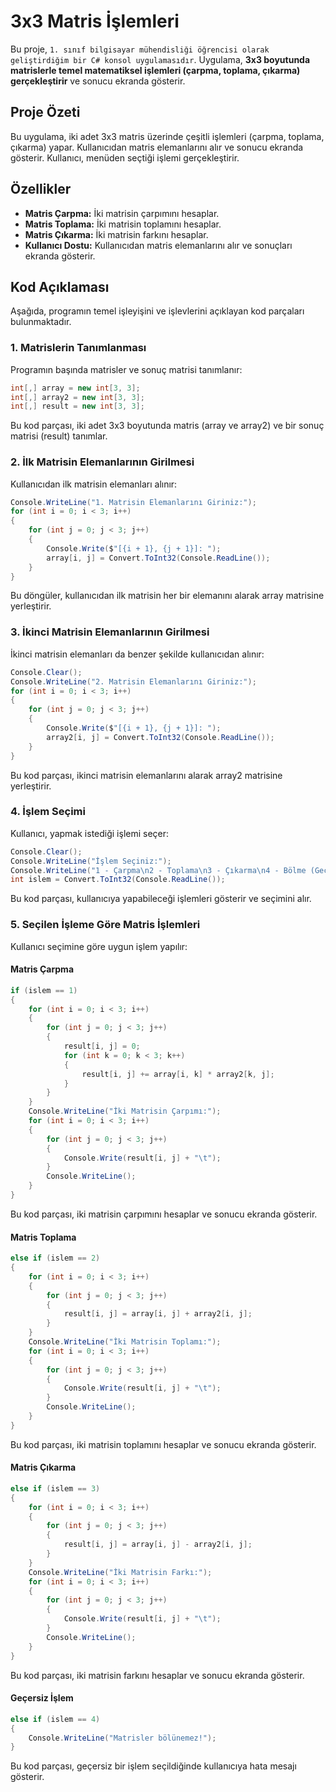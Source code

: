 # 3x3 Matris İşlemleri

Bu proje, `1. sınıf bilgisayar mühendisliği öğrencisi olarak geliştirdiğim bir C# konsol uygulamasıdır`. Uygulama, **3x3 boyutunda matrislerle temel matematiksel işlemleri (çarpma, toplama, çıkarma) gerçekleştirir** ve sonucu ekranda gösterir.

## Proje Özeti

Bu uygulama, iki adet 3x3 matris üzerinde çeşitli işlemleri (çarpma, toplama, çıkarma) yapar. Kullanıcıdan matris elemanlarını alır ve sonucu ekranda gösterir. Kullanıcı, menüden seçtiği işlemi gerçekleştirir.

## Özellikler

- **Matris Çarpma:** İki matrisin çarpımını hesaplar.
- **Matris Toplama:** İki matrisin toplamını hesaplar.
- **Matris Çıkarma:** İki matrisin farkını hesaplar.
- **Kullanıcı Dostu:** Kullanıcıdan matris elemanlarını alır ve sonuçları ekranda gösterir.


## Kod Açıklaması

Aşağıda, programın temel işleyişini ve işlevlerini açıklayan kod parçaları bulunmaktadır.

### 1. Matrislerin Tanımlanması

Programın başında matrisler ve sonuç matrisi tanımlanır:

```csharp
int[,] array = new int[3, 3];
int[,] array2 = new int[3, 3];
int[,] result = new int[3, 3];
```

Bu kod parçası, iki adet 3x3 boyutunda matris (array ve array2) ve bir sonuç matrisi (result) tanımlar.

### 2. İlk Matrisin Elemanlarının Girilmesi

Kullanıcıdan ilk matrisin elemanları alınır:

```csharp
Console.WriteLine("1. Matrisin Elemanlarını Giriniz:");
for (int i = 0; i < 3; i++)
{
    for (int j = 0; j < 3; j++)
    {
        Console.Write($"[{i + 1}, {j + 1}]: ");
        array[i, j] = Convert.ToInt32(Console.ReadLine());
    }
}
```

Bu döngüler, kullanıcıdan ilk matrisin her bir elemanını alarak array matrisine yerleştirir.

### 3. İkinci Matrisin Elemanlarının Girilmesi

İkinci matrisin elemanları da benzer şekilde kullanıcıdan alınır:

```csharp
Console.Clear();
Console.WriteLine("2. Matrisin Elemanlarını Giriniz:");
for (int i = 0; i < 3; i++)
{
    for (int j = 0; j < 3; j++)
    {
        Console.Write($"[{i + 1}, {j + 1}]: ");
        array2[i, j] = Convert.ToInt32(Console.ReadLine());
    }
}
```

Bu kod parçası, ikinci matrisin elemanlarını alarak array2 matrisine yerleştirir.

### 4. İşlem Seçimi

Kullanıcı, yapmak istediği işlemi seçer:

```csharp
Console.Clear();
Console.WriteLine("İşlem Seçiniz:");
Console.WriteLine("1 - Çarpma\n2 - Toplama\n3 - Çıkarma\n4 - Bölme (Geçersiz)");
int islem = Convert.ToInt32(Console.ReadLine());
```

Bu kod parçası, kullanıcıya yapabileceği işlemleri gösterir ve seçimini alır.

### 5. Seçilen İşleme Göre Matris İşlemleri

Kullanıcı seçimine göre uygun işlem yapılır:

#### Matris Çarpma

```csharp
if (islem == 1)
{
    for (int i = 0; i < 3; i++)
    {
        for (int j = 0; j < 3; j++)
        {
            result[i, j] = 0;
            for (int k = 0; k < 3; k++)
            {
                result[i, j] += array[i, k] * array2[k, j];
            }
        }
    }
    Console.WriteLine("İki Matrisin Çarpımı:");
    for (int i = 0; i < 3; i++)
    {
        for (int j = 0; j < 3; j++)
        {
            Console.Write(result[i, j] + "\t");
        }
        Console.WriteLine();
    }
}
```

Bu kod parçası, iki matrisin çarpımını hesaplar ve sonucu ekranda gösterir.

#### Matris Toplama

```csharp
else if (islem == 2)
{
    for (int i = 0; i < 3; i++)
    {
        for (int j = 0; j < 3; j++)
        {
            result[i, j] = array[i, j] + array2[i, j];
        }
    }
    Console.WriteLine("İki Matrisin Toplamı:");
    for (int i = 0; i < 3; i++)
    {
        for (int j = 0; j < 3; j++)
        {
            Console.Write(result[i, j] + "\t");
        }
        Console.WriteLine();
    }
}
```

Bu kod parçası, iki matrisin toplamını hesaplar ve sonucu ekranda gösterir.

#### Matris Çıkarma

```csharp
else if (islem == 3)
{
    for (int i = 0; i < 3; i++)
    {
        for (int j = 0; j < 3; j++)
        {
            result[i, j] = array[i, j] - array2[i, j];
        }
    }
    Console.WriteLine("İki Matrisin Farkı:");
    for (int i = 0; i < 3; i++)
    {
        for (int j = 0; j < 3; j++)
        {
            Console.Write(result[i, j] + "\t");
        }
        Console.WriteLine();
    }
}
```

Bu kod parçası, iki matrisin farkını hesaplar ve sonucu ekranda gösterir.

#### Geçersiz İşlem

```csharp
else if (islem == 4)
{
    Console.WriteLine("Matrisler bölünemez!");
}
```

Bu kod parçası, geçersiz bir işlem seçildiğinde kullanıcıya hata mesajı gösterir.


